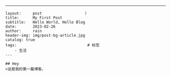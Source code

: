  ---
    layout:     post   				   ）
    title:      My First Post 		
    subtitle:   Hello World, Hello Blog
    date:       2023-02-26 			
    author:     rain 				
    header-img: img/post-bg-article.jpg 	
    catalog: true 					
    tags:								# 标签
        - 生活
    ---
    
    ## Hey
    >这是我的第一篇博客。
    
   
  

